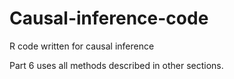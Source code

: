 # Causal-inference-code
R code written for causal inference

Part 6 uses all methods described in other sections. 
